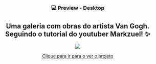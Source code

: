 
<h3 align="center">
💻 Preview - Desktop 
</h3>
<h2 align="center"> Uma galeria com obras do artista Van Gogh. Seguindo o tutorial do youtuber Markzuel! ✨ </h2>

<div align="center">
  <img  src="https://media.discordapp.net/attachments/1098139264258158602/1115600308924584049/Opera_Instantaneo_2023-06-06_081627_127.0.0.1.png?width=960&height=457"/>
</div>
<div align="center">
  <p><a href="https://mymys.vercel.app">Clique para ir para o ver o projeto</a></p>
</div>
